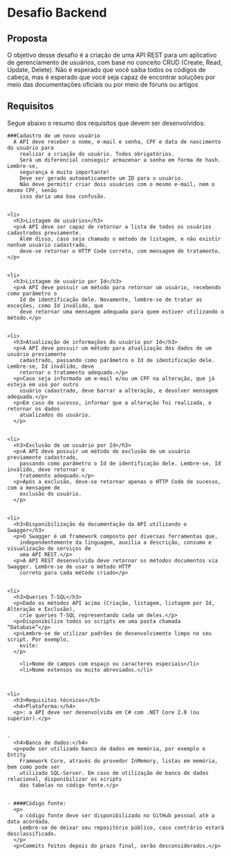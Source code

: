 # Desafio Backend

## Proposta

  O objetivo desse desafio é a criação de uma API REST para um aplicativo de
  gerenciamento de usuários, com base no conceito CRUD (Create, Read, Update, Delete).
  Não é esperado que você saiba todos os códigos de cabeça, mas é esperado que você
  seja capaz de encontrar soluções por meio das documentações oficiais ou por meio de fóruns
  ou artigos



 ## Requisitos
  Segue abaixo o resumo dos requisitos que devem ser desenvolvidos:
  

    ###Cadastro de um novo usuário
      A API deve receber o nome, e-mail e senha, CPF e data de nascimento do usuário para
        realizar a criação do usuário. Todos obrigatórios.
        Será um diferencial conseguir armazenar a senha em forma de hash. Lembre-se,
        segurança é muito importante!
        Deve ser gerado automaticamente um ID para o usuário.
        Não deve permitir criar dois usuários com o mesmo e-mail, nem o mesmo CPF, senão
        isso daria uma boa confusão.
    

    <li>
      <h3>Listagem de usuários</h3>
      <p>A API deve ser capaz de retornar a lista de todos os usuários cadastrados previamente.
        Além disso, caso seja chamado o método de listagem, e não existir nenhum usuário cadastrado,
        deve-se retornar o HTTP Code correto, com mensagem de tratamento.</p>
    

    <li>
      <h3>Listagem de usuário por Id</h3>
      <p>A API deve possuir um método para retornar um usuário, recebendo como parâmetro o
        Id de identificação dele. Novamente, lembre-se de tratar as exceções, como Id inválido, que
        deve retornar uma mensagem adequada para quem estiver utilizando o método.</p>
    

    <li>
      <h3>Atualização de informações do usuário por Id</h3>
      <p>A API deve possuir um método para atualização dos dados de um usuário previamente
        cadastrado, passando como parâmetro o Id de identificação dele. Lembre-se, Id inválido, deve
        retornar o tratamento adequado.</p>
      <p>Caso seja informado um e-mail e/ou um CPF na alteração, que já esteja em uso por outro
        usuário cadastrado, deve barrar a alteração, e devolver mensagem adequada.</p>
      <p>Em caso de sucesso, informar que a alteração foi realizada, e retornar os dados
        atualizados do usuário.
      </p>
    

    <li>
      <h3>Exclusão de um usuário por Id</h3>
      <p>A API deve possuir um método de exclusão de um usuário previamente cadastrado,
        passando como parâmetro o Id de identificação dele. Lembre-se, Id inválido, deve retornar o
        tratamento adequado.</p>
      <p>Após a exclusão, deve-se retornar apenas o HTTP Code de sucesso, com a mensagem de
        exclusão do usuário.
      </p>
    

    <li>
      <h3>Disponibilização da documentação da API utilizando o Swagger</h3>
      <p>O Swagger é um framework composto por diversas ferramentas que,
        independentemente da linguagem, auxilia a descrição, consumo e visualização de serviços de
        uma API REST.</p>
      <p>A API REST desenvolvida deve retornar os métodos documentos via Swagger. Lembre-se de usar o método HTTP
        correto para cada método criado</p>
    

    <li>
      <h3>Queries T-SQL</h3>
      <p>Dado os métodos API acima (Criação, listagem, listagem por Id, Alteração e Exclusão),
        crie queries T-SQL representando cada um deles.</p>
      <p>Disponibilize todos os scripts em uma pasta chamada “Database”</p>
      <p>Lembre-se de utilizar padrões de desenvolvimento limpo no seu script. Por exemplo,
        evite:
      </p>
     
        <li>Nome de campos com espaço ou caracteres especiais</li>
        <li>Nome extensos ou muito abreviados.</li>
      
    

    <li>
      <h3>Requisitos técnicos</h3>
      <h4>Plataforma:</h4>
      <p>: a API deve ser desenvolvida em C# com .NET Core 2.0 (ou superior).</p>
    

    - 
      <h4>Banco de dados:</h4>
      <p>pode ser utilizado banco de dados em memória, por exemplo o Entity
        Framework Core, através do provedor InMemory, listas em memória, bem como pode ser
        utilizado SQL-Server. Em caso de utilização de banco de dados relacional, disponibilizar os scripts
        das tabelas no código fonte.</p>
    

    - ####Código fonte:
      <p>
        o código fonte deve ser disponibilizado no GitHub pessoal até a data acordada.
        Lembre-se de deixar seu repositório público, caso contrário estará desclassificado.
      </p>
      <p>Commits feitos depois do prazo final, serão desconsiderados.</p>
    
  
